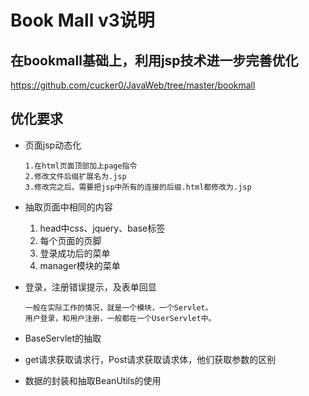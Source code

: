 Book Mall v3说明
==

## 在bookmall基础上，利用jsp技术进一步完善优化
https://github.com/cucker0/JavaWeb/tree/master/bookmall

## 优化要求
* 页面jsp动态化
    ```text
    1.在html页面顶部加上page指令
    2.修改文件后缀扩展名为.jsp
    3.修改完之后。需要把jsp中所有的连接的后缀.html都修改为.jsp
    ```


* 抽取页面中相同的内容
    1. head中css、jquery、base标签
    2. 每个页面的页脚
    3. 登录成功后的菜单
    4. manager模块的菜单

* 登录，注册错误提示，及表单回显
    ```text
    一般在实际工作的情况，就是一个模块，一个Servlet。
    用户登录，和用户注册，一般都在一个UserServlet中。
    ```
* BaseServlet的抽取
* get请求获取请求行，Post请求获取请求体，他们获取参数的区别
* 数据的封装和抽取BeanUtils的使用